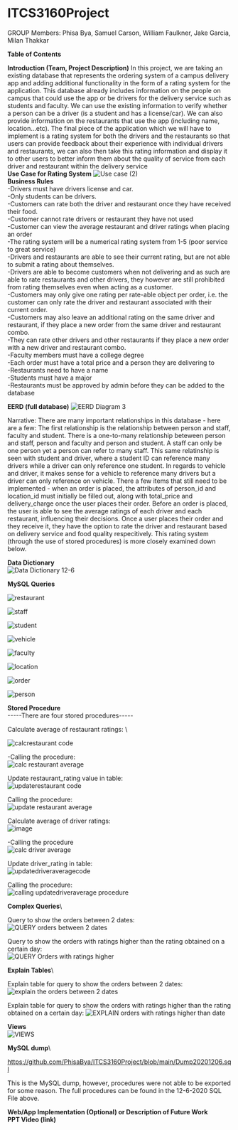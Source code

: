 # ITCS3160Project
GROUP Members: Phisa Bya, Samuel Carson, William Faulkner, Jake Garcia, Milan Thakkar

**Table of Contents**

**Introduction (Team, Project Description)**
In this project, we are taking an existing database that represents the ordering system of a campus delivery app and adding additional functionality in the form of a rating system for the application. This database already includes information on the people on campus that could use the app or be drivers for the delivery service such as students and faculty. We can use the existing information to verify whether a person can be a driver (is a student and has a license/car). We can also provide information on the restaurants that use the app (including name,  location...etc). The final piece of the application which we will have to implement is a rating system for both the drivers and the restaurants so that users can provide feedback about their experience with individual drivers and restaurants, we can also then take this rating information and display it to other users to better inform them about the quality of service from each driver and restaurant within the delivery service\
**Use Case for Rating System**
![Use case (2)](https://user-images.githubusercontent.com/46977818/99899190-57288080-2c75-11eb-9157-a4c3161c65be.jpg)\
**Business Rules** \
-Drivers must have drivers license and car.\
-Only students can be drivers.\
-Customers can rate both the driver and restaurant once they have received their food.\
-Customer cannot rate drivers or restaurant they have not used\
-Customer can view the average restaurant and driver ratings when placing an order\
-The rating system will be a numerical rating system from 1-5 (poor service to great service)\
-Drivers and restaurants are able to see their current rating, but are not able to submit a rating about themselves.\
-Drivers are able to become customers when not delivering and as such are able to rate restaurants and other drivers, they however are still prohibited from rating themselves even when acting as a customer.\
-Customers may only give one rating per rate-able object per order, i.e. the customer can only rate the driver and restaurant associated with their current order. \
-Customers may also leave an additional rating on the same driver and restaurant, if they place a new order from the same driver and restaurant combo.\
-They can rate other drivers and other restaurants if they place a new order with a new driver and restaurant combo. \
-Faculty members must have a college degree  \
-Each order must have a total price and a person they are delivering to\
-Restaurants need to have a name\
-Students must have a major\
-Restaurants must be approved by admin before they can be added to the database

**EERD (full database)** 
![EERD Diagram 3](https://user-images.githubusercontent.com/29802691/102300788-8ef8b000-3f23-11eb-8105-693dcf1df50e.png)

Narrative: There are many important relationships in this database - here are a few: The first relationship is the relationship between person and staff, faculty and student. There is a one-to-many relationship beteween person and staff, person and faculty and person and student. A staff can only be one person yet a person can refer to many staff. This same relatinship is seen with student and driver, where a student ID can reference many drivers while a driver can only reference one student. In regards to vehicle and driver, it makes sense for a vehicle to reference many drivers but a driver can only reference on vehicle. There a few items that still need to be implemented - when an order is placed, the attributes of person_id and location_id must initially be filled out, along with total_price and delivery_charge once the user places their order. Before an order is placed, the user is able to see the average ratings of each driver and each restaurant, influencing their decisions. Once a user places their order and they receive it, they have the option to rate the driver and restaurant based on delivery service and food quality respecitively. This rating system (through the use of stored procedures) is more closely examined down below. 

**Data Dictionary**\
![Data Dictionary 12-6](https://user-images.githubusercontent.com/29802691/101307788-46037600-3816-11eb-8a5a-41a78f63a9c9.png)



**MySQL Queries**

![restaurant](https://user-images.githubusercontent.com/29802691/101308508-08075180-3818-11eb-8796-cffbc142d6ad.PNG)

![staff](https://user-images.githubusercontent.com/29802691/101308509-08075180-3818-11eb-91a3-b946bbdeed14.PNG)

![student](https://user-images.githubusercontent.com/29802691/101308510-08075180-3818-11eb-9435-bd2af59a00a4.PNG)

![vehicle](https://user-images.githubusercontent.com/29802691/101308513-08075180-3818-11eb-8c4c-b8b33e6a2ffd.PNG)

![faculty](https://user-images.githubusercontent.com/29802691/101308514-089fe800-3818-11eb-9a6e-71d0948eda21.PNG)

![location](https://user-images.githubusercontent.com/29802691/101308517-089fe800-3818-11eb-9760-9cad69b0ee55.PNG)

![order](https://user-images.githubusercontent.com/29802691/101308518-089fe800-3818-11eb-8449-3e64586cbe91.PNG)

![person](https://user-images.githubusercontent.com/29802691/101308519-089fe800-3818-11eb-9d4a-71c28ab877c0.PNG)

**Stored Procedure**\
-----There are four stored procedures-----

Calculate average of restaurant ratings: \

![calcrestaurant code](https://user-images.githubusercontent.com/29802691/101305242-38e38880-3810-11eb-9478-1b2be25f7950.PNG) 

-Calling the procedure: \
![calc restaurant average](https://user-images.githubusercontent.com/29802691/101304958-7eec1c80-380f-11eb-881a-8fc82693ace1.PNG) 

Update restaurant_rating value in table: \
![updaterestaurant code](https://user-images.githubusercontent.com/29802691/101305266-4862d180-3810-11eb-8338-83b71e011c0d.PNG) 

Calling the procedure: \
![update restaurant average](https://user-images.githubusercontent.com/29802691/101305005-9a572780-380f-11eb-8957-52453809548f.PNG) 

Calculate average of driver ratings: \
![image](https://user-images.githubusercontent.com/29802691/101305999-d7241e00-3811-11eb-9ddc-bb82f50fc3f8.png) 

-Calling the procedure \
![calc driver average](https://user-images.githubusercontent.com/29802691/101305659-29b10a80-3811-11eb-8124-e6e91832c950.PNG) 

Update driver_rating in table: \
![updatedriveraveragecode](https://user-images.githubusercontent.com/29802691/101306058-f458ec80-3811-11eb-8b74-728b279f8073.PNG) 


Calling the procedure: \
![calling updatedriveraverage procedure](https://user-images.githubusercontent.com/29802691/101306282-7a753300-3812-11eb-848b-3ea8e22db341.PNG) 

**Complex Queries**\

Query to show the orders between 2 dates: \
![QUERY orders between 2 dates](https://user-images.githubusercontent.com/29802691/102303241-c9188080-3f28-11eb-919b-321b864f088c.PNG)

Query to show the orders with ratings higher than the rating obtained on a certain day: \
![QUERY Orders with ratings higher](https://user-images.githubusercontent.com/29802691/102303242-c9b11700-3f28-11eb-9990-ce13f074ba48.PNG)

**Explain Tables**\

Explain table for query to show the orders between 2 dates:
![explain the orders between 2 dates](https://user-images.githubusercontent.com/29802691/102303895-324cc380-3f2a-11eb-97db-c01042b6a13e.PNG)

Explain table for query to show the orders with ratings higher than the rating obtained on a certain day:
![EXPLAIN orders with ratings higher than date](https://user-images.githubusercontent.com/29802691/102303250-ca49ad80-3f28-11eb-9fa4-54f46405d3e7.PNG)


**Views**\
![VIEWS](https://user-images.githubusercontent.com/29802691/102303246-ca49ad80-3f28-11eb-9686-e64f5589ca8c.PNG)

**MySQL dump**\

https://github.com/PhisaBya/ITCS3160Project/blob/main/Dump20201206.sql

This is the MySQL dump, however, procedures were not able to be exported for some reason. The full procedures can be found in the 12-6-2020 SQL File above.

**Web/App Implementation (Optional) or Description of Future Work**\
**PPT Video (link)**

